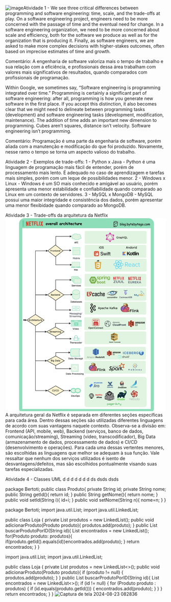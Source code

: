 ![image](https://github.com/user-attachments/assets/2d72b7c3-4ad8-4e39-b7c2-6bc69ede7ebb)Atividade 1 - We see three critical differences between programming and software engineering: time, scale, and the trade-offs at play. On a software engineering project, engineers need to be more concerned with the passage of time and the eventual need for change. In a software engineering organization, we need to be more concerned about scale and efficiency, both for the software we produce as well as for the organization that is producing it. Finally, as software engineers, we are asked to make more complex decisions with higher-stakes outcomes, often based on imprecise estimates of time and growth.

Comentário: A engenharia de software valoriza mais o tempo de trabalho e sua relação com a eficiência, e profissionais dessa área trabalham com valores mais significativos de resultados, quando comparados com profissionais de programação.

Within Google, we sometimes say, “Software engineering is programming integrated over time.” Programming is certainly a significant part of software engineering: after all, programming is how you generate new software in the first place. If you accept this distinction, it also becomes clear that we might need to delineate between programming tasks (development) and software engineering tasks (development, modification, maintenance). The addition of time adds an important new dimension to programming. Cubes aren’t squares, distance isn’t velocity. Software engineering isn’t programming.

Comentário: Programação é uma parte da engenharia de software, porém aliada com a manutenção e modificação do que foi produzido. Novamente, nesse ramo o tempo se torna um aspecto valioso do trabalho.

Atividade 2 - Exemplos de trade-offs: 
1 - Python x Java - Python é uma linguagem de programação mais fácil de entender, porém de processamento mais lento. É adequado no caso de aprendizagem e tarefas mais simples, porém com um leque de possibilidades menor.
2 - Windows x Linux - Windows é um SO mais conhecido e amigável ao usuário, porém apresenta uma menor estabilidade e confiabilidade quando comparado ao Linux em um contexto de servidores.
3 - MySQL x MongoDB - MySQL possui uma maior integridade e consistência dos dados, porém apresentar uma menor flexibidade quando comparado ao MongoDB.

Atividade 3 - Trade-offs da arquitetura da Netflix
![Arquitetura Netflix](./netflix.jpg_large)
A arquitetura geral da Netflix é separada em diferentes seções específicas para cada área. Dentro dessas seções são utilizadas diferentes linguagens de acordo com suas vantagens naquele contexto. Observa-se a divisão em: Frontend (API, mobile, web), Backend (serviços, banco de dados, comunicação/streaming), Streaming (video, transcodificador), Big Data (armazenamento de dados, processamento de dados) e CI/CD (desenvolvimento e operações). Para cada uma dessas vertentes menores, são escolhidas as linguagens que melhor se adequam à sua função. Vale ressaltar que nenhum dos serviços utilizados é isento de desvantagens/defeitos, mas são escolhidos pontualmente visando suas tarefas especializadas.

Atividade 4 - Classes UML
d
d
d
d
d
d
d
ds
dsds
dsds

package Bertoti;
public class Produto{
    private String id;
    private String nome;
    public String getId(){
        return id;
    }
    public String getNome(){
        return nome;
    }
    public void setId(String i){
        id=i;
    }
    public void setNome(String n){
        nome=n;
    }
}

package Bertoti;
import java.util.List;
import java.util.LinkedList;

public class Loja {
    private List<Produto> produtos = new LinkedList<Produto>();
    public void adicionarProduto(Produto produto){
        produtos.add(produto);
    }
    public List<Produto> buscarProdutoPorID(String id){
        List<Produto> encontrados = new LinkedList<Produto>();
        for(Produto produto: produtos){
            if(produto.getId().equals(id))encontrados.add(produto);
        }
        return encontrados;
    }
}

import java.util.List;
import java.util.LinkedList;

public class Loja {
    private List<Produto> produtos = new LinkedList<>();
    public void adicionarProduto(Produto produto){
        if (produto != null) {
            produtos.add(produto);
        }
    }
    public List<Produto> buscarProdutoPorID(String id){
        List<Produto> encontrados = new LinkedList<>();
        if (id != null) {
            for (Produto produto : produtos) {
                if (id.equals(produto.getId())) {
                    encontrados.add(produto);
                }
            }
        }
        return encontrados;
    }
}
![Captura de tela 2024-08-23 082836](https://github.com/user-attachments/assets/86855392-2aab-4efb-8e52-6f179494aa7d)
